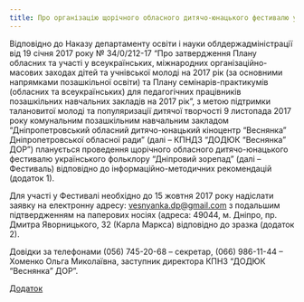 ```yaml
---
title: Про організацію щорічного обласного дитячо-юнацького фестивалю українського фольклору „Дніпровий зорепад”
---
```


Відповідно до Наказу департаменту освіти і науки облдержадміністрації від 19 січня 2017 року № 34/0/212-17 “Про затвердження Плану обласних та участі у всеукраїнських, міжнародних організаційно-масових заходах дітей та учнівської молоді на 2017 рік (за основними напрямками позашкільної освіти) та Плану семінарів-практикумів (обласних та всеукраїнських) для педагогічних працівників позашкільних навчальних закладів на 2017 рік”, з метою підтримки талановитої молоді та популяризації дитячої творчості 9 листопада 2017 року комунальним позашкільним навчальним закладом “Дніпропетровський обласний дитячо-юнацький кіноцентр “Веснянка” Дніпропетровської обласної ради” (далі – КПНДЗ “ДОДЮК “Веснянка” ДОР”) планується проведення щорічного обласного дитячо-юнацького фестивалю українського фольклору “Дніпровий зорепад” (далі – Фестиваль) відповідно до інформаційно-методичних рекомендацій (додаток 1).

Для участі у Фестивалі необхідно до 15 жовтня 2017 року надіслати заявку на електронну адресу: vesnyanka.dp@gmail.com з подальшим підтвердженням на паперових носіях (адреса: 49044, м. Дніпро, пр. Дмитра Яворницького, 32 (Карла Маркса) відповідно до зразка (додаток 2).

Довідки за телефонами (056) 745-20-68 – секретар, (066) 986-11-44 – Хоменко Ольга Миколаївна, заступник директора КПНЗ “ДОДЮК “Веснянка” ДОР”.

[Додаток](https://drive.google.com/open?id=0B2WFhDmnmBnUdTNYM2pzN0gwSEk)
